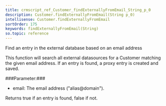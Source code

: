 ```yaml
---
title: crmscript_ref_Customer_findExternallyFromEmail_String_p_0
description: Customer.findExternallyFromEmail(String p_0)
intellisense: Customer.findExternallyFromEmail
sortOrder: 175
keywords: findExternallyFromEmail(String)
so.topic: reference
---
```


Find an entry in the external database based on an email address

This function will search all external datasources for a Customer matching the given email address. If an entry is found, a proxy entry is created and saved.



###Parameter:###


 - email: The email address ("alias@domain").


Returns true if an entry is found, false if not.


